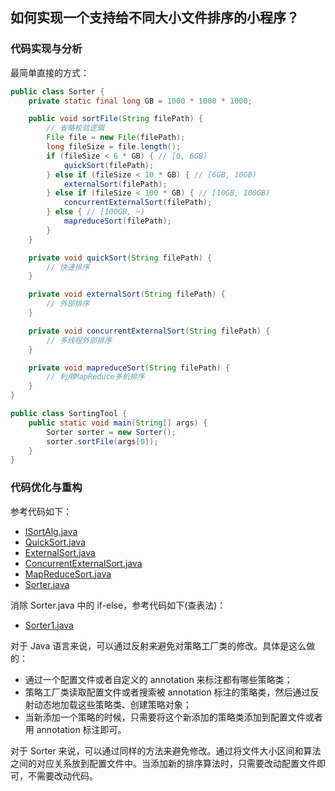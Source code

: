 ## 如何实现一个支持给不同大小文件排序的小程序？

### 代码实现与分析

最简单直接的方式：

```java
public class Sorter {
    private static final long GB = 1000 * 1000 * 1000;

    public void sortFile(String filePath) {
        // 省略校验逻辑
        File file = new File(filePath);
        long fileSize = file.length();
        if (fileSize < 6 * GB) { // [0, 6GB)
            quickSort(filePath);
        } else if (fileSize < 10 * GB) { // [6GB, 10GB)
            externalSort(filePath);
        } else if (fileSize < 100 * GB) { // [10GB, 100GB)
            concurrentExternalSort(filePath);
        } else { // [100GB, ~)
            mapreduceSort(filePath);
        }
    }

    private void quickSort(String filePath) {
        // 快速排序
    }

    private void externalSort(String filePath) {
        // 外部排序
    }

    private void concurrentExternalSort(String filePath) {
        // 多线程外部排序
    }

    private void mapreduceSort(String filePath) {
        // 利用MapReduce多机排序
    }
}

public class SortingTool {
    public static void main(String[] args) {
        Sorter sorter = new Sorter();
        sorter.sortFile(args[0]);
    }
}
```

### 代码优化与重构

参考代码如下：

- [ISortAlg.java](ISortAlg.java)
- [QuickSort.java](QuickSort.java)
- [ExternalSort.java](ExternalSort.java)
- [ConcurrentExternalSort.java](ConcurrentExternalSort.java)
- [MapReduceSort.java](MapReduceSort.java)
- [Sorter.java](Sorter.java)

消除 Sorter.java 中的 if-else，参考代码如下(查表法)：

- [Sorter1.java](Sorter1.java)

对于 Java 语言来说，可以通过反射来避免对策略工厂类的修改。具体是这么做的：
- 通过一个配置文件或者自定义的 annotation 来标注都有哪些策略类；
- 策略工厂类读取配置文件或者搜索被 annotation 标注的策略类，然后通过反射动态地加载这些策略类、创建策略对象；
- 当新添加一个策略的时候，只需要将这个新添加的策略类添加到配置文件或者用 annotation 标注即可。

对于 Sorter 来说，可以通过同样的方法来避免修改。通过将文件大小区间和算法之间的对应关系放到配置文件中。当添加新的排序算法时，只需要改动配置文件即可，不需要改动代码。
